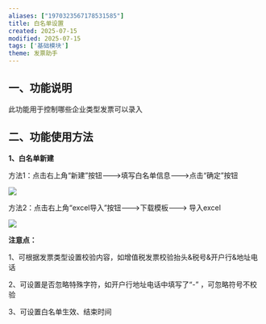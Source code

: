 ```yaml
---
aliases: ["1970323567178531585"]
title: 白名单设置
created: 2025-07-15
modified: 2025-07-15
tags: ['基础模块']
theme: 发票助手
---
```


## 一、功能说明

此功能用于控制哪些企业类型发票可以录入

## 二、功能使用方法

**1、白名单新建**

方法1：点击右上角“新建”按钮--->填写白名单信息--->点击“确定”按钮

![](https://myhelpdoc.oss-cn-heyuan.aliyuncs.com/mdimages/2c5722389452ef37e9812ee3ded7a35c.jpg)

方法2：点击右上角“excel导入”按钮--->下载模板---> 导入excel

![](https://myhelpdoc.oss-cn-heyuan.aliyuncs.com/mdimages/aea0351666f8382f46e07ac3002e942a.jpg)

**注意点：**

1、可根据发票类型设置校验内容，如增值税发票校验抬头&税号&开户行&地址电话

2、可设置是否忽略特殊字符，如开户行地址电话中填写了“-” ，可忽略符号不校验

3、可设置白名单生效、结束时间

